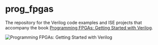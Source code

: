 # prog_fpgas
The repository for the Verilog code examples and ISE projects that accompany the book [Programming FPGAs: Getting Started with Verilog](https://www.amazon.com/Programming-FPGAs-Getting-Started-Verilog/dp/125964376X).

![Programming FPGAs: Getting Started with Verilog](https://i2.wp.com/simonmonk.org/wp-content/uploads/2016/09/cover.png?resize=800%2C1200)
